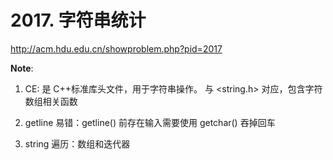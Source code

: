 # 2017. 字符串统计

http://acm.hdu.edu.cn/showproblem.php?pid=2017

**Note**:

1. CE: <string> 是 C++标准库头文件，用于字符串操作。<cstring> 与 <string.h> 对应，包含字符数组相关函数

2. getline 易错：getline() 前存在输入需要使用 getchar() 吞掉回车

3. string 遍历：数组和迭代器
